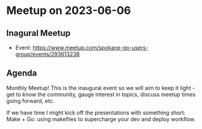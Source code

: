# Meetup on 2023-06-06

## Inagural Meetup

* Event: https://www.meetup.com/spokane-go-users-group/events/293613238

## Agenda

Monthly Meetup! This is the inaugural event so we will aim to keep it light - get to know the community, gauge interest in topics, discuss meetup times going forward, etc.

If we have time I might kick off the presentations with something short:
Make + Go: using makefiles to supercharge your dev and deploy workflow.
